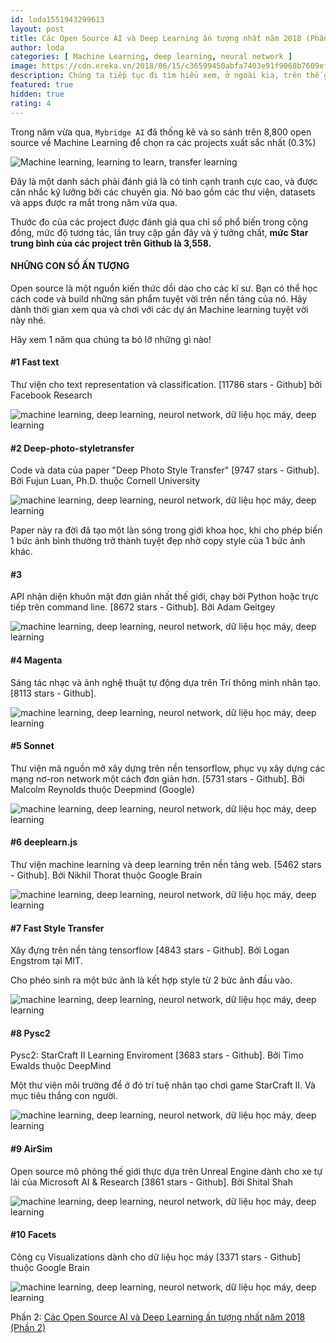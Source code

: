 ```yaml
---
id: loda1551943299613
layout: post
title: Các Open Source AI và Deep Learning ấn tượng nhất năm 2018 (Phần 1)
author: loda
categories: [ Machine Learning, deep learning, neural network ]
image: https://cdn.ereka.vn/2018/06/15/c36599450abfa7403e91f9068b7609ef.jpg
description: Chúng ta tiếp tục đi tìm hiểu xem, ở ngoài kia, trên thế giới, họ đang sử dụng Machine learning vào những sản phẩm tuyệt vời gì.
featured: true
hidden: true
rating: 4
---
```


Trong năm vừa qua, `Mybridge AI` đã thống kê và so sánh trên 8,800 open source về Machine Learning để chọn ra các projects xuất sắc nhất (0.3%)

<div class="wrapper-center">
    <img src="https://cdn.ereka.vn/2018/06/15/c36599450abfa7403e91f9068b7609ef.jpg" alt="Machine learning, learning to learn, transfer learning"/>
</div>

Đây là một danh sách phải đánh giá là có tính cạnh tranh cực cao, và được cân nhắc kỹ lưỡng bởi các chuyên gia. Nó bao gồm các thư viện, datasets và apps được ra mắt trong năm vừa qua.

Thước đo của các project được đánh giá qua chỉ số phổ biến trong cộng đồng, mức độ tương tác, lần truy cập gần đây và ý tưởng chất, **mức Star trung bình của các project trên Github là 3,558.**

#### NHỮNG CON SỐ ẤN TƯỢNG

Open source là một nguồn kiến thức dồi dào cho các kĩ sư. Bạn có thể học cách code và build những sản phẩm tuyệt vời trên nền tảng của nó. Hãy dành thời gian xem qua và chơi với các dự án Machine learning tuyệt vời này nhé.

Hãy xem 1 năm qua chúng ta bỏ lỡ những gì nào!

#### #1 Fast text

Thư viện cho text representation và classification. [11786 stars - Github] bởi Facebook Research

<div class="wrapper-center">
    <img src="https://cdn.ereka.vn/2018/06/13/ab6d0856fcc80dda7a2a8e13f9b96191.png?w=600"
    alt="machine learning, deep learning, neurol network, dữ liệu học máy, deep learning"/>
</div>

#### #2 Deep-photo-styletransfer

Code và data của paper "Deep Photo Style Transfer" [9747 stars - Github]. Bởi Fujun Luan, Ph.D. thuộc Cornell University

<div class="wrapper-center">
    <img src="https://cdn.ereka.vn/2018/06/13/0ff471f814a9ccd608d1f86b6754711b.png?w=600"
    alt="machine learning, deep learning, neurol network, dữ liệu học máy, deep learning"/>
</div>

Paper này ra đời đã tạo một làn sóng trong giới khoa học, khi cho phép biến 1 bức ảnh bình thường trở thành tuyệt đẹp nhờ copy style của 1 bức ảnh khác.

#### #3

API nhận diện khuôn mặt đơn giản nhất thế giới, chạy bởi Python hoặc trực tiếp trên command line. [8672 stars - Github]. Bởi Adam Geitgey

<div class="wrapper-center">
    <img src="https://cdn.ereka.vn/2018/06/13/ca25e1904ae86861b709c7ffdb220d1c.png?w=600"
    alt="machine learning, deep learning, neurol network, dữ liệu học máy, deep learning"/>
</div>

#### #4 Magenta

Sáng tác nhạc và ảnh nghệ thuật tự động dựa trên Trí thông minh nhân tạo. [8113 stars - Github].

<div class="wrapper-center">
    <img src="https://cdn.ereka.vn/2018/06/13/d9f41f72607f1b910c21fb147d1174a8.png?w=600"
    alt="machine learning, deep learning, neurol network, dữ liệu học máy, deep learning"/>
</div>

#### #5 Sonnet

Thư viện mã nguồn mở xây dựng trên nền tensorflow, phục vụ xây dựng các mạng nơ-ron network một cách đơn giản hơn. [5731 stars - Github]. Bởi Malcolm Reynolds thuộc Deepmind (Google)

<div class="wrapper-center">
    <img src="https://cdn.ereka.vn/2018/06/13/c4e023e3fb689ecb73f530b3bc754779.png?w=600"
    alt="machine learning, deep learning, neurol network, dữ liệu học máy, deep learning"/>
</div>

#### #6 deeplearn.js

Thư viện machine learning và deep learning trên nền tảng web. [5462 stars - Github]. Bởi Nikhil Thorat thuộc Google Brain

<div class="wrapper-center">
    <img src="https://cdn.ereka.vn/2018/06/13/8f506087e98f4cfd444f0b06772cd450.png?w=600"
    alt="machine learning, deep learning, neurol network, dữ liệu học máy, deep learning"/>
</div>

#### #7 Fast Style Transfer

Xây đựng trên nền tảng tensorflow [4843 stars - Github]. Bởi Logan Engstrom tại MIT.

Cho phéo sinh ra một bức ảnh là kết hợp style từ 2 bức ảnh đầu vào.

<div class="wrapper-center">
    <img src="https://cdn.ereka.vn/2018/06/13/ea60d54ef571f02404a55b05c8b4ecfb.png?w=600"
    alt="machine learning, deep learning, neurol network, dữ liệu học máy, deep learning"/>
</div>

#### #8 Pysc2

Pysc2: StarCraft II Learning Enviroment [3683 stars - Github]. Bởi Timo Ewalds thuộc DeepMind

Một thư viện môi trường để ở đó trí tuệ nhân tạo chơi game StarCraft II. Và mục tiêu thắng con người.

<div class="wrapper-center">
    <img src="https://cdn.ereka.vn/2018/06/13/27f5b5b2441f37f81b2df3c8394cfd0f.png?w=600"
    alt="machine learning, deep learning, neurol network, dữ liệu học máy, deep learning"/>
</div>

#### #9 AirSim

Open source mô phỏng thế giới thực dựa trên Unreal Engine dành cho xe tự lái của Microsoft AI & Research [3861 stars - Github]. Bởi Shital Shah

<div class="wrapper-center">
    <img src="https://cdn.ereka.vn/2018/06/13/cce68e8e75178d828a2e0ce5bd45617c.png?w=600"
    alt="machine learning, deep learning, neurol network, dữ liệu học máy, deep learning"/>
</div>

#### #10 Facets

Công cụ Visualizations dành cho dữ liệu học máy [3371 stars - Github] thuộc Google Brain

<div class="wrapper-center">
    <img src="https://cdn.ereka.vn/2018/06/13/e910773ed6e96a5422f3be159213fdd9.jpg?w=600"
    alt="machine learning, deep learning, neurol network, dữ liệu học máy, deep learning"/>
</div>

Phần 2:
[Các Open Source AI và Deep Learning ấn tượng nhất năm 2018 (Phần 2)](https://ereka.vn/post/cac-open-source-ai-va-deep-learning-an-tuong-nhat-nam-2018-phan-2-52982775722993245?rel=97249675912513823)



